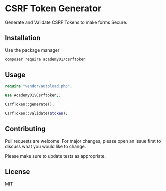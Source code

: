 # CSRF Token Generator

Generate and Validate CSRF Tokens to make forms Secure.

## Installation

Use the package manager 

```bash
composer require academy01/csrftoken
```

## Usage

```php
require "vendor/autoload.php";

use Academy01\Csrftoken;;

CsrfToken::generate();

CsrfToken::validate($token);
```

## Contributing

Pull requests are welcome. For major changes, please open an issue first
to discuss what you would like to change.

Please make sure to update tests as appropriate.

## License

[MIT](https://choosealicense.com/licenses/mit/)